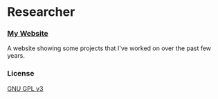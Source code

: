 # Researcher

### [My Website](https://tinashe-gwatiringa.github.io/)

A website showing some projects that I've worked on over the past few years.

### License

[GNU GPL v3](https://github.com/bk2dcradle/researcher/blob/gh-pages/LICENSE)
